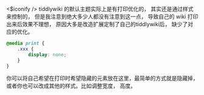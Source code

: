 <$iconify /> tiddlywiki 的默认主题实际上是有打印优化的， 其实还是通过样式来控制的， 但是我注意到绝大多少人都没有注意到这一点， 导致自己的 wiki 打印出来后效果不理想， 原因大多是改造扩展定制了自己的tiddlywiki后， 缺少了对应的优化。

```css
@media print {
	.xxx {
		display: none;
	}
}
```

你可以将自己希望在打印时希望隐藏的元素放在这里，最简单的方式就是隐藏掉， 或者你也可以改成其他的样式。比如调整宽度， 高度。